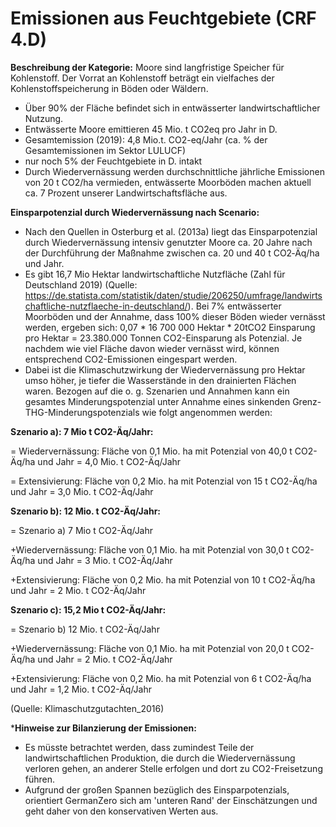 # Emissionen aus Feuchtgebiete (CRF 4.D)
**Beschreibung der Kategorie:**
Moore sind langfristige Speicher für Kohlenstoff. Der Vorrat an Kohlenstoff beträgt ein vielfaches der Kohlenstoffspeicherung in Böden oder Wäldern. 
- Über 90% der Fläche befindet sich in entwässerter landwirtschaftlicher Nutzung. 
- Entwässerte Moore emittieren 45 Mio. t CO2eq pro Jahr in D.
- Gesamtemission (2019): 4,8 Mio.t. CO2-eq/Jahr (ca. % der Gesamtemissionen im Sektor LULUCF)
- nur noch 5% der Feuchtgebiete in D. intakt
- Durch Wiedervernässung werden durchschnittliche jährliche Emissionen von 20 t CO2/ha vermieden, entwässerte Moorböden machen aktuell ca. 7 Prozent unserer Landwirtschaftsfläche aus.

**Einsparpotenzial durch Wiedervernässung nach Scenario:**
- Nach den Quellen in Osterburg et al. (2013a) liegt das Einsparpotenzial durch Wiedervernässung intensiv genutzter Moore ca. 20 Jahre nach der Durchführung der Maßnahme zwischen ca. 20 und 40 t CO2‐Äq/ha und Jahr.
- Es gibt 16,7 Mio Hektar landwirtschaftliche Nutzfläche (Zahl für Deutschland 2019) (Quelle: https://de.statista.com/statistik/daten/studie/206250/umfrage/landwirtschaftliche-nutzflaeche-in-deutschland/). Bei 7% entwässerter Moorböden und der Annahme, dass 100% dieser Böden wieder vernässt werden, ergeben sich: 0,07 * 16 700 000 Hektar * 20tCO2 Einsparung pro Hektar = 23.380.000 Tonnen CO2-Einsparung als Potenzial. Je nachdem wie viel Fläche davon wieder vernässt wird, können entsprechend CO2-Emissionen eingespart werden. 
- Dabei ist die Klimaschutzwirkung der Wiedervernässung pro Hektar umso  höher,  je  tiefer  die  Wasserstände  in  den drainierten  Flächen  waren.  Bezogen  auf  die  o. g. 
Szenarien und Annahmen kann ein gesamtes Minderungspotenzial unter Annahme eines sinkenden Grenz-THG-Minderungspotenzials wie folgt angenommen werden: 

**Szenario a): 7 Mio t CO2-Äq/Jahr:**

= Wiedervernässung: Fläche von 0,1 Mio. ha mit Potenzial von 40,0 t CO2-Äq/ha und Jahr  = 4,0 Mio. t CO2-Äq/Jahr 

= Extensivierung: Fläche von 0,2 Mio. ha mit Potenzial von 15 t CO2-Äq/ha und Jahr  = 3,0 Mio. t CO2-Äq/Jahr



**Szenario b): 12 Mio. t CO2-Äq/Jahr:**

= Szenario a) 7 Mio t CO2-Äq/Jahr  

  +Wiedervernässung: Fläche von 0,1 Mio. ha mit Potenzial von 30,0 t CO2-Äq/ha und Jahr = 3 Mio. t CO2-Äq/Jahr 
 
  +Extensivierung: Fläche von 0,2 Mio. ha mit Potenzial von 10 t CO2-Äq/ha und Jahr  = 2 Mio. t CO2-Äq/Jahr



**Szenario c): 15,2 Mio t CO2-Äq/Jahr:**

= Szenario b) 12 Mio. t CO2-Äq/Jahr 

  +Wiedervernässung: Fläche von 0,1 Mio. ha mit Potenzial von 20,0 t CO2-Äq/ha und Jahr  = 2 Mio. t CO2-Äq/Jahr 

  +Extensivierung: Fläche von 0,2 Mio. ha mit Potenzial von 6 t CO2-Äq/ha und Jahr  = 1,2 Mio. t CO2-Äq/Jahr
  
  (Quelle: Klimaschutzgutachten_2016)

***Hinweise zur Bilanzierung der Emissionen:**

- Es müsste betrachtet werden, dass zumindest Teile der landwirtschaftlichen Produktion, die durch die Wiedervernässung verloren gehen, an anderer Stelle erfolgen und dort zu CO2-Freisetzung führen.
- Aufgrund der großen Spannen bezüglich des Einsparpotenzials, orientiert GermanZero sich am 'unteren Rand' der Einschätzungen und geht daher von den konservativen Werten aus.
